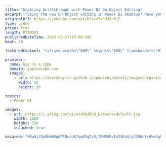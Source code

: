 ```yaml
---
title: "Enabling Drillthrough with Power BI On-Object Editing"
excerpt: "Using the new On-Object editing in Power BI Desktop? Have you figured out how to enable drillthrough yet? Adam has and is here to show you the clicks!  Power BI April 2023 Feature Summary https://powerbi.microsoft.com/blog/power-bi-april-2023-feature-summary/  On-object Interaction https://learn.microsoft.com/power-bi/create-reports/power-bi-on-object-interaction"
originalUrl: https://youtube.com/watch?v=eYxRHJ0hB_E
type: video
price: Free
length: PT3M34S
publishedDateTime: 2023-05-17T15:00:34Z
heat: 56

featuredContent: "<iframe width=\"800\" height=\"500\" frameborder=\"0\" src=\"https://www.youtube.com/embed/eYxRHJ0hB_E\" allow=\"accelerometer; autoplay; encrypted-media; gyroscope; picture-in-picture\" allowfullscreen></iframe>"

provider:
  name: Guy in a Cube
  domain: guyinacube.com
  images:
    - url: https://everyday-cc.github.io/powerbi/assets/images/organizations/guyinacube.com-50x50.jpg
      width: 50
      height: 50

topics:
  - Power BI

images:
  - url: https://i.ytimg.com/vi/eYxRHJ0hB_E/maxresdefault.jpg
    width: 1280
    height: 720
    isCached: true

secured: "H6w3jlBpRHmWRgbFlBonUKfqm01qTa0jIOMM4PeIe13KaA/y286Udl+Hkw4gFIB63olQyO4K5z0xu+SQDx5QAX9Zt1cuzxZ2pnQMm3hkRwSPpz4Hb7ROjt+Zgllycg2/k1+CUYrq7H1y37bjbfiKUdTSBC4SzpphFOXlE8KxJz9r+2J5pcDD4CCbbHGwaJIk1vqydtTFbY83Eyv7z/OSHvURziutq7xev8+kIer9bpoAZz3C43skX9leAvPs2SF38cHW1IIwMBDinligWOHVE13KYuOcm3Qg1FHzmFAMeyaclGWn2kcS1OcdidIsWyglioz6gA4G/VCLTtFx+NMJr2X1IEm8LhB03/LyMnOB01m0uqSUpH7Edy3J+Enjgi5o6uxI7xOqNTNIYZvZNP3182j/nRXsvt1S+ZBrMnYWtek=;kBuguMGtc3yswntHZYPKxw=="
---
```


